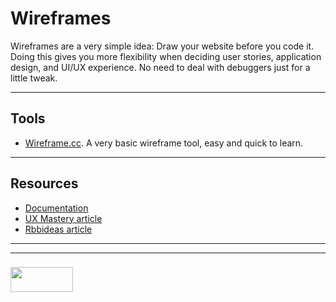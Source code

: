 # Wireframes

Wireframes are a very simple idea: Draw your website before you code it.  Doing this gives you more flexibility when deciding user stories, application design, and UI/UX experience.  No need to deal with debuggers just for a little tweak.

---

## Tools

* [Wireframe.cc](https://wireframe.cc).  A very basic wireframe tool, easy and quick to learn.

---

## Resources

* [Documentation](https://wireframe.cc/docs/)
* [UX Mastery article](https://uxmastery.com/wireframing-for-beginners/)
* [Rbbideas article](http://rbbideas.com/insights/wireframes-101-beginners-guide/)

___
___
### <a href="http://elewa.education/blog" target="_blank"><img src="https://user-images.githubusercontent.com/18554853/34921062-506450ae-f97d-11e7-875f-6feeb26ad72d.png" width="100" height="40"/></a>